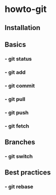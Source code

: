 # howto-git

## Installation

## Basics
### - git status 

### - git add

### - git commit

### - git pull

### - git push 

### - git fetch

## Branches

### - git switch

## Best practices 

### - git rebase

